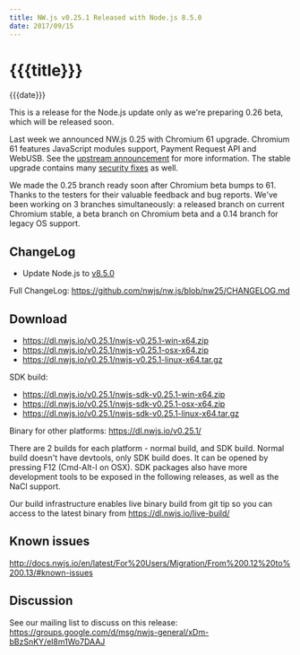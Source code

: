 ```yaml
---
title: NW.js v0.25.1 Released with Node.js 8.5.0
date: 2017/09/15
---
```

# {{{title}}}
{{{date}}}

This is a release for the Node.js update only as we're preparing 0.26 beta, which will be released soon.

Last week we announced NW.js 0.25 with Chromium 61 upgrade. Chromium 61 features JavaScript modules support, Payment Request API and WebUSB. See the [upstream announcement](https://blog.chromium.org/2017/08/chrome-61-beta-javascript-modules.html) for more information. The stable upgrade contains many [security fixes](https://chromereleases.googleblog.com/2017/09/stable-channel-update-for-desktop.html) as well.

We made the 0.25 branch ready soon after Chromium beta bumps to 61. Thanks to the testers for their valuable feedback and bug reports. We've been working on 3 branches simultaneously: a released branch on current Chromium stable, a beta branch on Chromium beta and a 0.14 branch for legacy OS support.

## ChangeLog

- Update Node.js to [v8.5.0](https://nodejs.org/en/blog/release/v8.5.0/)

Full ChangeLog: https://github.com/nwjs/nw.js/blob/nw25/CHANGELOG.md

## Download 

* https://dl.nwjs.io/v0.25.1/nwjs-v0.25.1-win-x64.zip 
* https://dl.nwjs.io/v0.25.1/nwjs-v0.25.1-osx-x64.zip 
* https://dl.nwjs.io/v0.25.1/nwjs-v0.25.1-linux-x64.tar.gz 

SDK build: 
* https://dl.nwjs.io/v0.25.1/nwjs-sdk-v0.25.1-win-x64.zip 
* https://dl.nwjs.io/v0.25.1/nwjs-sdk-v0.25.1-osx-x64.zip 
* https://dl.nwjs.io/v0.25.1/nwjs-sdk-v0.25.1-linux-x64.tar.gz 

Binary for other platforms: https://dl.nwjs.io/v0.25.1/ 

There are 2 builds for each platform - normal build, and SDK build. Normal build doesn't have devtools, only SDK build does. lt can be opened by pressing F12 (Cmd-Alt-I on OSX). SDK packages also have more development tools to be exposed in the following releases, as well as the NaCl support.

Our build infrastructure enables live binary build from git tip so you can access to the latest binary from https://dl.nwjs.io/live-build/ 

## Known issues 
 
http://docs.nwjs.io/en/latest/For%20Users/Migration/From%200.12%20to%200.13/#known-issues

## Discussion

See our mailing list to discuss on this release: https://groups.google.com/d/msg/nwjs-general/xDm-bBzSnKY/el8m1Wo7DAAJ
